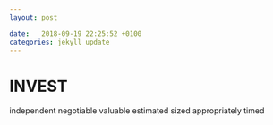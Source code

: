 ```yaml
---
layout: post

date:   2018-09-19 22:25:52 +0100
categories: jekyll update
---
```

INVEST
======

independent negotiable valuable estimated sized appropriately timed

